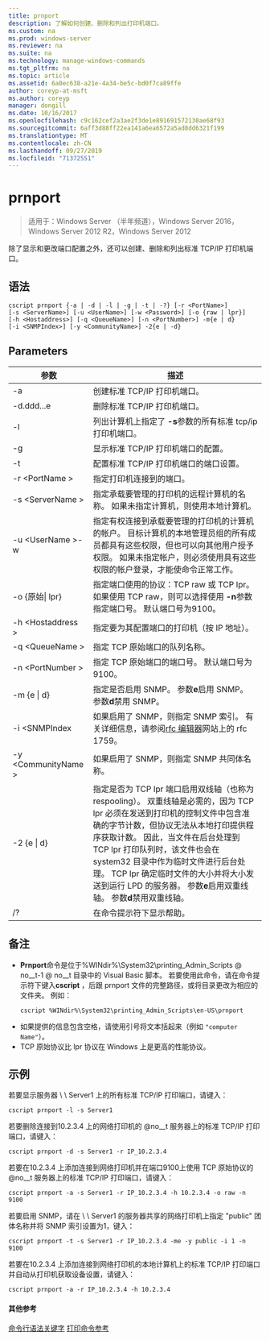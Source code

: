 ```yaml
---
title: prnport
description: 了解如何创建、删除和列出打印机端口。
ms.custom: na
ms.prod: windows-server
ms.reviewer: na
ms.suite: na
ms.technology: manage-windows-commands
ms.tgt_pltfrm: na
ms.topic: article
ms.assetid: 6a0ec638-a21e-4a34-be5c-bd0f7ca89ffe
author: coreyp-at-msft
ms.author: coreyp
manager: dongill
ms.date: 10/16/2017
ms.openlocfilehash: c9c162cef2a3ae2f3de1e891691572130ae68f93
ms.sourcegitcommit: 6aff3d88ff22ea141a6ea6572a5ad8dd6321f199
ms.translationtype: MT
ms.contentlocale: zh-CN
ms.lasthandoff: 09/27/2019
ms.locfileid: "71372551"
---
```

# <a name="prnport"></a>prnport

>适用于：Windows Server （半年频道），Windows Server 2016，Windows Server 2012 R2，Windows Server 2012

除了显示和更改端口配置之外，还可以创建、删除和列出标准 TCP/IP 打印机端口。

## <a name="syntax"></a>语法
```
cscript prnport {-a | -d | -l | -g | -t | -?} [-r <PortName>] 
[-s <ServerName>] [-u <UserName>] [-w <Password>] [-o {raw | lpr}] 
[-h <Hostaddress>] [-q <QueueName>] [-n <PortNumber>] -m{e | d} 
[-i <SNMPIndex>] [-y <CommunityName>] -2{e | -d}
```

## <a name="parameters"></a>Parameters

|          参数           |                                                                                                                                                                                                                                                                                                     描述                                                                                                                                                                                                                                                                                                      |
|------------------------------|----------------------------------------------------------------------------------------------------------------------------------------------------------------------------------------------------------------------------------------------------------------------------------------------------------------------------------------------------------------------------------------------------------------------------------------------------------------------------------------------------------------------------------------------------------------------------------------------------------------------|
|              -a              |                                                                                                                                                                                                                                                                                       创建标准 TCP/IP 打印机端口。                                                                                                                                                                                                                                                                                        |
|              -d.ddd...e              |                                                                                                                                                                                                                                                                                       删除标准 TCP/IP 打印机端口。                                                                                                                                                                                                                                                                                        |
|              -l              |                                                                                                                                                                                                                                                             列出计算机上指定了 **-s**参数的所有标准 tcp/ip 打印机端口。                                                                                                                                                                                                                                                             |
|              -g              |                                                                                                                                                                                                                                                                            显示标准 TCP/IP 打印机端口的配置。                                                                                                                                                                                                                                                                             |
|              -t              |                                                                                                                                                                                                                                                                           配置标准 TCP/IP 打印机端口的端口设置。                                                                                                                                                                                                                                                                           |
|        -r \<PortName >        |                                                                                                                                                                                                                                                                                指定打印机连接到的端口。                                                                                                                                                                                                                                                                                 |
|       -s \<ServerName >       |                                                                                                                                                                                                                               指定承载要管理的打印机的远程计算机的名称。 如果未指定计算机，则使用本地计算机。                                                                                                                                                                                                                                |
| -u \<UserName >-w <Password> |                                                                                                              指定有权连接到承载要管理的打印机的计算机的帐户。 目标计算机的本地管理员组的所有成员都具有这些权限，但也可以向其他用户授予权限。 如果未指定帐户，则必须使用具有这些权限的帐户登录，才能使命令正常工作。                                                                                                               |
|     -o {原始&#124; lpr}      |                                                                                                                                                                                                              指定端口使用的协议：TCP raw 或 TCP lpr。 如果使用 TCP raw，则可以选择使用 **-n**参数指定端口号。 默认端口号为9100。                                                                                                                                                                                                              |
|      -h \<Hostaddress >       |                                                                                                                                                                                                                                                                   指定要为其配置端口的打印机（按 IP 地址）。                                                                                                                                                                                                                                                                    |
|       -q \<QueueName >        |                                                                                                                                                                                                                                                                                     指定 TCP 原始端口的队列名称。                                                                                                                                                                                                                                                                                     |
|       -n \<PortNumber >       |                                                                                                                                                                                                                                                                    指定 TCP 原始端口的端口号。 默认端口号为9100。                                                                                                                                                                                                                                                                    |
|        -m {e &#124; d}        |                                                                                                                                                                                                                                                       指定是否启用 SNMP。 参数**e**启用 SNMP。 参数**d**禁用 SNMP。                                                                                                                                                                                                                                                        |
|        -i \<SNMPIndex        |                                                                                                                                                                                                                             如果启用了 SNMP，则指定 SNMP 索引。 有关详细信息，请参阅[rfc 编辑器](https://go.microsoft.com/fwlink/?LinkId=569)网站上的 rfc 1759。                                                                                                                                                                                                                              |
|     -y \<CommunityName >      |                                                                                                                                                                                                                                                                                如果启用了 SNMP，则指定 SNMP 共同体名称。                                                                                                                                                                                                                                                                                |
|       -2 {e &#124; d}        | 指定是否为 TCP lpr 端口启用双线轴（也称为 respooling）。 双重线轴是必需的，因为 TCP lpr 必须在发送到打印机的控制文件中包含准确的字节计数，但协议无法从本地打印提供程序获取计数。 因此，当文件在后台处理到 TCP lpr 打印队列时，该文件也会在 system32 目录中作为临时文件进行后台处理。 TCP lpr 确定临时文件的大小并将大小发送到运行 LPD 的服务器。 参数**e**启用双重线轴。 参数**d**禁用双重线轴。 |
|              /?              |                                                                                                                                                                                                                                                                                         在命令提示符下显示帮助。                                                                                                                                                                                                                                                                                         |

## <a name="remarks"></a>备注
-   **Prnport**命令是位于%WINdir%\System32\printing_Admin_Scripts @ no__t-1 @ no__t 目录中的 Visual Basic 脚本。 若要使用此命令，请在命令提示符下键入**cscript** ，后跟 prnport 文件的完整路径，或将目录更改为相应的文件夹。 例如：
    ```
    cscript %WINdir%\System32\printing_Admin_Scripts\en-US\prnport
    ```
-   如果提供的信息包含空格，请使用引号将文本括起来（例如 `"computer Name"`）。
-   TCP 原始协议比 lpr 协议在 Windows 上是更高的性能协议。

## <a name="BKMK_examples"></a>示例
若要显示服务器 \\ \ Server1 上的所有标准 TCP/IP 打印端口，请键入：
```
cscript prnport -l -s Server1
```
若要删除连接到10.2.3.4 上的网络打印机的 @no__t 服务器上的标准 TCP/IP 打印端口，请键入：
```
cscript prnport -d -s Server1 -r IP_10.2.3.4
```
若要在10.2.3.4 上添加连接到网络打印机并在端口9100上使用 TCP 原始协议的 @no__t 服务器上的标准 TCP/IP 打印端口，请键入：
```
cscript prnport -a -s Server1 -r IP_10.2.3.4 -h 10.2.3.4 -o raw -n 9100
```
若要启用 SNMP，请在 \\ \ Server1 的服务器共享的网络打印机上指定 "public" 团体名称并将 SNMP 索引设置为1，键入：
```
cscript prnport -t -s Server1 -r IP_10.2.3.4 -me -y public -i 1 -n 9100
```
若要在10.2.3.4 上添加连接到网络打印机的本地计算机上的标准 TCP/IP 打印端口并自动从打印机获取设备设置，请键入：
```
cscript prnport -a -r IP_10.2.3.4 -h 10.2.3.4
```

#### <a name="additional-references"></a>其他参考
[命令行语法关键字](command-line-syntax-key.md)
[打印命令参考](print-command-reference.md)
